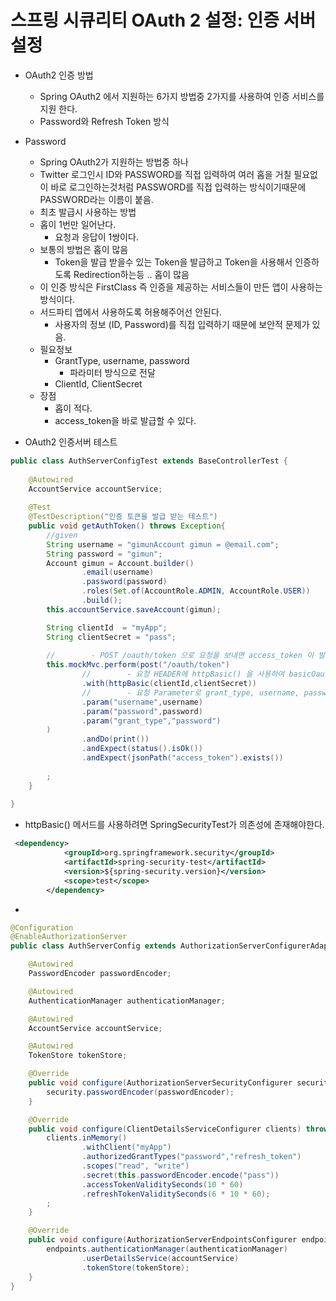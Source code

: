 # 스프링 시큐리티 OAuth 2 설정: 인증 서버 설정
- OAuth2 인증 방법
    - Spring OAuth2 에서 지원하는 6가지 방법중 2가지를 사용하여 인증 서비스를 지원 한다.
    - Password와 Refresh Token 방식

- Password
    - Spring OAuth2가 지원하는 방법중 하나
    - Twitter 로그인시 ID와 PASSWORD를 직접 입력하여 여러 홉을 거칠 필요없이 바로 로그인하는것처럼 PASSWORD를 직접 입력하는 방식이기때문에 PASSWORD라는 이름이 붙음.
    - 최초 발급시 사용하는 방법
    - 홉이 1번만 일어난다.
        - 요청과 응답이 1쌍이다.
    - 보통의 방법은 홉이 많음
        - Token을 발급 받을수 있는 Token을 발급하고 Token을 사용해서 인증하도록 Redirection하는등 .. 홉이 많음
    - 이 인증 방식은 FirstClass 즉 인증을 제공하는 서비스들이 만든 앱이 사용하는 방식이다.
    - 서드파티 앱에서 사용하도록 허용해주어선 안된다.
        - 사용자의 정보 (ID, Password)를 직접 입력하기 때문에 보안적 문제가 있음.
    - 필요정보
        - GrantType, username, password
            - 파라미터 방식으로 전달
        - ClientId, ClientSecret
    - 장점
        - 홉이 적다.
        - access_token을 바로 발급할 수 있다.
        
- OAuth2 인증서버 테스트
```java
public class AuthServerConfigTest extends BaseControllerTest {
        
    @Autowired
    AccountService accountService;
    
    @Test
    @TestDescription("인증 토큰을 발급 받는 테스트")
    public void getAuthToken() throws Exception{
        //given
        String username = "gimunAccount gimun = @email.com";
        String password = "gimun";
        Account gimun = Account.builder()
                .email(username)
                .password(password)
                .roles(Set.of(AccountRole.ADMIN, AccountRole.USER))
                .build();
        this.accountService.saveAccount(gimun);

        String clientId  = "myApp";
        String clientSecret = "pass";
        
        //        - POST /oauth/token 으로 요청을 보내면 access_token 이 발급 되기를 기대한다.
        this.mockMvc.perform(post("/oauth/token")
                //        - 요청 HEADER에 httpBasic() 을 사용하여 basicOauth HEADER를 만들어 요청에 같이 보낸다.
                .with(httpBasic(clientId,clientSecret))
                //        - 요청 Parameter로 grant_type, username, password 을 전달한다.
                .param("username",username)
                .param("password",password)
                .param("grant_type","password")
        )
                .andDo(print())
                .andExpect(status().isOk())
                .andExpect(jsonPath("access_token").exists())
                
        ;
    }
    
}
```

- httpBasic() 메서드를 사용하려면 SpringSecurityTest가 의존성에 존재해야한다.
```xml
 <dependency>
            <groupId>org.springframework.security</groupId>
            <artifactId>spring-security-test</artifactId>
            <version>${spring-security.version}</version>
            <scope>test</scope>
        </dependency>

```
- 

```java
@Configuration
@EnableAuthorizationServer
public class AuthServerConfig extends AuthorizationServerConfigurerAdapter {

    @Autowired
    PasswordEncoder passwordEncoder;

    @Autowired
    AuthenticationManager authenticationManager;

    @Autowired
    AccountService accountService;

    @Autowired
    TokenStore tokenStore;

    @Override
    public void configure(AuthorizationServerSecurityConfigurer security) throws Exception {
        security.passwordEncoder(passwordEncoder);
    }

    @Override
    public void configure(ClientDetailsServiceConfigurer clients) throws Exception {
        clients.inMemory()
                .withClient("myApp")
                .authorizedGrantTypes("password","refresh_token")
                .scopes("read", "write")
                .secret(this.passwordEncoder.encode("pass"))
                .accessTokenValiditySeconds(10 * 60)
                .refreshTokenValiditySeconds(6 * 10 * 60);
        ;
    }

    @Override
    public void configure(AuthorizationServerEndpointsConfigurer endpoints) throws Exception {
        endpoints.authenticationManager(authenticationManager)
                .userDetailsService(accountService)
                .tokenStore(tokenStore);
    }
}
```